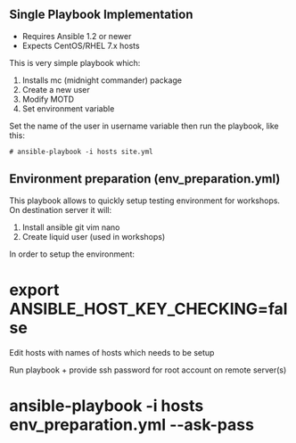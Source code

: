 ## Single Playbook Implementation

- Requires Ansible 1.2 or newer
- Expects CentOS/RHEL 7.x hosts

This is very simple playbook which:
1. Installs mc (midnight commander) package
2. Create a new user
3. Modify MOTD
4. Set environment variable

Set the name of the user in username variable then run the playbook, like this:

	# ansible-playbook -i hosts site.yml


## Environment preparation (env_preparation.yml)
This playbook allows to quickly setup testing environment for workshops.
On destination server it will:
1. Install ansible git vim nano
2. Create liquid user (used in workshops)

In order to setup the environment:

  # export ANSIBLE_HOST_KEY_CHECKING=false

Edit hosts with names of hosts which needs to be setup

Run playbook + provide ssh password for root account on remote server(s)

  # ansible-playbook -i hosts env_preparation.yml --ask-pass
